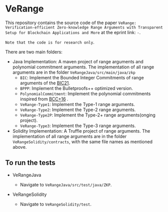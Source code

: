 # VeRange
This repository contains the source code of the paper `VeRange: Verification-efficient Zero-knowledge Range Arguments
with Transparent Setup for Blockchain Applications and More` at the eprint link: `-`.

`Note that the code is for research only`.

There are two main folders:
* Java Implementation: A maven project of range arguments and polynomial commitment arguments. The implementation of all range arguments are in the folder `VeRangeJava/src/main/java/zkp`
  * `BIC`: Implement the Bounded Integer Commitments of range arguments of the [BIC21](https://eprint.iacr.org/2021/540).
  * `BPPP`: Implement the Bulletproofs++ optimized version.
  * `PolynomialCommitment`: Implement the polynomial commitments inspired from [BCC+16](https://eprint.iacr.org/2016/263)  .
  * `VeRange-Type1`: Implement the Type-1 range arguments.
  * `VeRange-Type2`: Implement the Type-2 range arguments.
  * `VeRange-Type2P`: Implement the Type-2+ range arguments(onging project).
  * `VeRange-Type3`: Implement the Type-3 range arguments.
* Solidity Implementation: A Truffle project of range arguments. The implementation of all range arguments are in the folder `VeRangeSolidity/contracts`, with the same file names as mentioned above.

To run the tests
------------------------
* VeRangeJava
  * Navigate to `VeRangeJava/src/test/java/ZKP`.

* VeRangeSolidity
  * Navigate to `VeRangeSolidity/test`.

